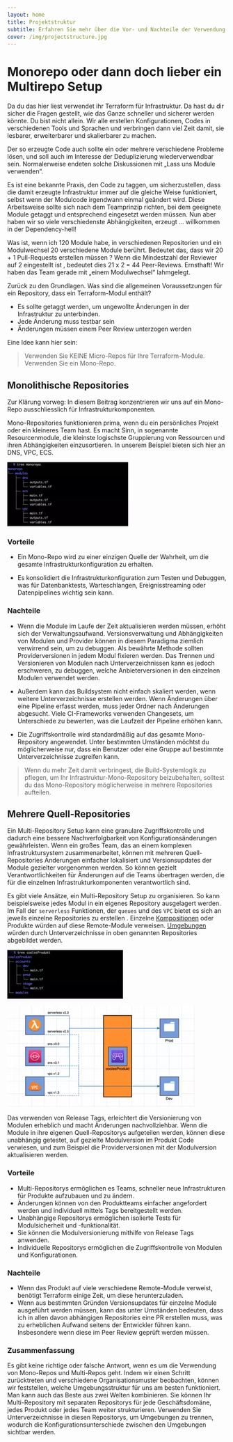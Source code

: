 ```yaml
---
layout: home
title: Projektstruktur
subtitle: Erfahren Sie mehr über die Vor- und Nachteile der Verwendung von Mono-Repositories und Multi-Repositories sowie den jeweils logischsten Anwendungsfall.
cover: /img/projectstructure.jpg
---
```


# Monorepo oder dann doch lieber ein Multirepo Setup
Da du das hier liest verwendet ihr Terraform für Infrastruktur. Da hast du dir sicher die Fragen gestellt, wie das Ganze schneller und sicherer werden könnte.  Du bist nicht allein. Wir alle erstellen Konfigurationen, Codes in verschiedenen Tools und Sprachen und verbringen dann viel Zeit damit, sie lesbarer, erweiterbarer und skalierbarer zu machen.

Der so erzeugte Code auch sollte ein oder mehrere verschiedene Probleme lösen, und soll auch im Interesse der Deduplizierung wiederverwendbar sein. Normalerweise endeten solche Diskussionen mit „Lass uns Module verwenden“.

Es ist eine bekannte Praxis, den Code zu taggen, um sicherzustellen, dass die damit erzeugte Infrastruktur immer auf die gleiche Weise funktioniert, selbst wenn der Modulcode irgendwann einmal geändert wird. Diese Arbeitsweise sollte sich nach dem Teamprinzip richten, bei dem geeignete Module getaggt und entsprechend eingesetzt werden müssen. Nun aber haben wir so viele verschiedenste Abhängigkeiten, erzeugt ... willkommen in der Dependency-hell!

Was ist, wenn ich 120 Module habe, in verschiedenen Repositorien und ein Modulwechsel 20 verschiedene Module berührt. Bedeutet das, dass wir 20 + 1 Pull-Requests erstellen müssen ? Wenn die Mindestzahl der Reviewer auf 2 eingestellt ist , bedeutet dies 21 x 2 = 44 Peer-Reviews. Ernsthaft! Wir haben das Team gerade mit „einem Modulwechsel“ lahmgelegt.

Zurück zu den Grundlagen. Was sind die allgemeinen Voraussetzungen für ein Repository, dass ein Terraform-Modul enthält?
* Es sollte getaggt werden, um ungewollte Änderungen in der Infrastruktur zu unterbinden.
* Jede Änderung muss testbar sein
* Änderungen müssen einem Peer Review unterzogen werden

Eine Idee kann hier sein:

>Verwenden Sie KEINE Micro-Repos für Ihre Terraform-Module. Verwenden Sie ein Mono-Repo.


## Monolithische Repositories
Zur Klärung vorweg: In diesem Beitrag konzentrieren wir uns auf ein Mono-Repo ausschliesslich für Infrastrukturkomponenten.

Mono-Repositories funktionieren prima, wenn du ein persönliches Projekt oder ein kleineres Team hast. Es macht Sinn, in sogenannte Resourcenmodule, die kleinste logischste Gruppierung von Ressourcen und ihren Abhängigkeiten einzusortieren. In unserem Beispiel bieten sich hier an DNS, VPC, ECS.

![Monorepo](/img/monorepo-1.webp "Monorepo")

### Vorteile
* Ein Mono-Repo wird zu einer einzigen Quelle der Wahrheit, um die gesamte Infrastrukturkonfiguration zu erhalten.

* Es konsolidiert die Infrastrukturkonfiguration zum Testen und Debuggen, was für Datenbanktests, Warteschlangen, Ereignisstreaming oder Datenpipelines wichtig sein kann.

### Nachteile
* Wenn die Module im Laufe der Zeit aktualisieren werden müssen, erhöht sich der Verwaltungsaufwand. Versionsverwaltung und Abhängigkeiten von Modulen und Provider können in diesem Paradigma ziemlich verwirrend sein, um zu debuggen. Als bewährte Methode sollten Providerversionen in jedem Modul fixieren werden. Das Trennen und Versionieren von Modulen nach Unterverzeichnissen kann es jedoch erschweren, zu debuggen, welche Anbieterversionen in den einzelnen Modulen verwendet werden.

* Außerdem kann das Buildsystem nicht einfach skaliert werden, wenn weitere Unterverzeichnisse erstellen werden. Wenn Änderungen über eine Pipeline erfasst werden, muss jeder Ordner nach Änderungen abgesucht. Viele CI-Frameworks verwenden Changesets, um Unterschiede zu bewerten, was die Laufzeit der Pipeline erhöhen kann.

* Die Zugriffskontrolle wird standardmäßig auf das gesamte Mono-Repository angewendet. Unter bestimmten Umständen möchtst du möglicherweise nur, dass ein Benutzer oder eine Gruppe auf bestimmte Unterverzeichnisse zugreifen kann.

>Wenn du mehr Zeit damit verbringest, die Build-Systemlogik zu pflegen, um Ihr Infrastruktur-Mono-Repository beizubehalten, solltest du das Mono-Repository möglicherweise in mehrere Repositories aufteilen.




## Mehrere Quell-Repositories
Ein Multi-Repository Setup kann eine granulare Zugriffskontrolle und dadurch eine bessere Nachverfolgbarkeit von Konfigurationsänderungen gewährleisten. Wenn ein großes Team, das an einem komplexen Infrastruktursystem zusammenarbeitet, können mit mehreren Quell-Repositories Änderungen einfacher lokalisiert und Versionsupdates der Module gezielter vorgenommen werden. So können gezielt Verantwortlichkeiten für Änderungen auf die Teams übertragen werden, die für die einzelnen Infrastrukturkomponenten verantwortlich sind.

Es gibt viele Ansätze, ein Multi-Repository Setup zu organisieren. So kann beispielsweise jedes Modul in ein eigenes Repository ausgelagert werden. Im Fall der ```serverless``` Funktionen, der ```queues``` und des ```VPC``` bietet es sich an jeweils einzelne Repositories zu erstellen . Einzelne [Kompositionen](schluessel-konzepte/kompositionen.md) oder Produkte würden auf diese Remote-Module verweisen. [Umgebungen](schluessel-konzepte/infrastrukturmodule.md) würden durch Unterverzeichnisse in oben genannten Repositories abgebildet werden.

![Multirepo](/img/multirepo-1.webp "Multirepo")

![Multirepo mit Produkt](/img/multirepo-2.webp "Multirepo mit Produkt")

Das verwenden von Release Tags, erleichtert die Versionierung von Modulen erheblich und macht Änderungen nachvollziehbar. Wenn die Module in ihre eigenen Quell-Repositorys aufgeteilen werden, können diese unabhängig getestet, auf gezielte Modulversion im Produkt Code verwiesen, und zum Beispiel die Providerversionen mit der Modulversion aktualisieren werden.

### Vorteile
* Multi-Repositorys ermöglichen es Teams, schneller neue Infrastrukturen für Produkte aufzubauen und zu ändern.
* Änderungen können von den Produktteams einfacher angefordert werden und individuell mittels Tags bereitgestellt werden.
* Unabhängige Repositorys ermöglichen isolierte Tests für Modulsicherheit und -funktionalität.
* Sie können die Modulversionierung mithilfe von Release Tags anwenden.
* Individuelle Repositorys ermöglichen die Zugriffskontrolle von Modulen und Konfigurationen.

### Nachteile
* Wenn das Produkt auf viele verschiedene Remote-Module verweist, benötigt Terraform einige Zeit, um diese herunterzuladen.
* Wenn aus bestimmten Gründen Versionsupdates für einzelne Module ausgeführt werden müssen, kann das unter Umständen bedeuten, dass ich in allen davon abhängigen Repositories eine PR erstellen muss, was zu erheblichen Aufwand seitens der Entwickler führen kann. Insbesondere wenn diese im Peer Review geprüft werden müssen.

### Zusammenfassung

Es gibt keine richtige oder falsche Antwort, wenn es um die Verwendung von Mono-Repos und Multi-Repos geht. Indem wir einen Schritt zurücktreten und verschiedene Organisationsmuster beobachten, können wir feststellen, welche Umgebungsstruktur für uns am besten funktioniert. Man kann auch das Beste aus zwei Welten kombinieren. Sie können Ihr Multi-Repository mit separaten Repositorys für jede Geschäftsdomäne, jedes Produkt oder jedes Team weiter strukturieren. Verwenden Sie Unterverzeichnisse in diesen Repositorys, um Umgebungen zu trennen, wodurch die Konfigurationsunterschiede zwischen den Umgebungen sichtbar werden.
